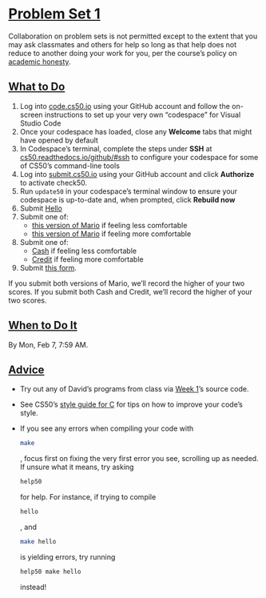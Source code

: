 # [Problem Set 1](https://cs50.harvard.edu/college/2022/spring/psets/1/#problem-set-1)

Collaboration on problem sets is not permitted except to the extent that you may ask  classmates and others for help so long as that help does not reduce to  another doing your work for you, per the course’s policy on [academic honesty](https://cs50.harvard.edu/college/2022/spring/syllabus/#academic-honesty).

## [What to Do](https://cs50.harvard.edu/college/2022/spring/psets/1/#what-to-do)

1. Log into [code.cs50.io](https://code.cs50.io/) using your GitHub account and follow the on-screen instructions to set up your very own “codespace” for Visual Studio Code
2. Once your codespace has loaded, close any **Welcome** tabs that might have opened by default
3. In Codespace’s terminal, complete the steps under **SSH** at [cs50.readthedocs.io/github/#ssh](https://cs50.readthedocs.io/github/#ssh) to configure your codespace for some of CS50’s command-line tools
4. Log into [submit.cs50.io](https://submit.cs50.io) using your GitHub account and click **Authorize** to activate check50.
5. Run `update50` in your codespace’s terminal window to ensure your codespace is up-to-date and, when prompted, click **Rebuild now**
6. Submit [Hello](https://cs50.harvard.edu/college/2022/spring/psets/1/hello/)
7. Submit one of:    
   - [this version of Mario](https://cs50.harvard.edu/college/2022/spring/psets/1/mario/less/) if feeling less comfortable
   - [this version of Mario](https://cs50.harvard.edu/college/2022/spring/psets/1/mario/more/) if feeling more comfortable
8. Submit one of:    
   - [Cash](https://cs50.harvard.edu/college/2022/spring/psets/1/cash/) if feeling less comfortable
   - [Credit](https://cs50.harvard.edu/college/2022/spring/psets/1/credit/) if feeling more comfortable
9. Submit [this form](https://forms.cs50.io/da130add-948c-4b2d-abaa-e9ed3137c952).

If you submit both versions of Mario, we’ll record the higher of your two scores. If you submit both Cash and Credit, we’ll record the higher of your two scores.

## [When to Do It](https://cs50.harvard.edu/college/2022/spring/psets/1/#when-to-do-it)

By Mon, Feb 7, 7:59 AM.

## [Advice](https://cs50.harvard.edu/college/2022/spring/psets/1/#advice)

- Try out any of David’s programs from class via [Week 1](https://cs50.harvard.edu/college/2022/spring/weeks/1/)’s source code.

- See CS50’s [style guide for C](https://cs50.readthedocs.io/style/c/) for tips on how to improve your code’s style.

- If you see any errors when compiling your code with 

  ```bash
  make
  ```
  
  , focus first on fixing the very first error you see, scrolling up as needed. If unsure what it means, try asking 

  ```bash
  help50
  ```
  
   for help. For instance, if trying to compile 

  ```bash
  hello
  ```
  
  , and    

  ```bash
  make hello
  ```
  
  is yielding errors, try running

  ```bash
  help50 make hello
  ```
  
  instead!